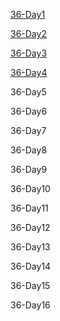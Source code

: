 [36-Day1](https://github.com/saturn-lab/BDMI-2020A/blob/master/Memos/Study-Memo/36-Day1.md)

[36-Day2](https://github.com/saturn-lab/BDMI-2020A/blob/master/Memos/Study-Memo/36-Day2.md)

[36-Day3](https://github.com/saturn-lab/BDMI-2020A/blob/master/Memos/Study-Memo/36-Day3.md)

[36-Day4](https://github.com/saturn-lab/BDMI-2020A/blob/master/Memos/Study-Memo/36-Day4.md)

36-Day5

36-Day6

36-Day7

36-Day8

36-Day9

36-Day10

36-Day11

36-Day12

36-Day13

36-Day14

36-Day15

36-Day16
